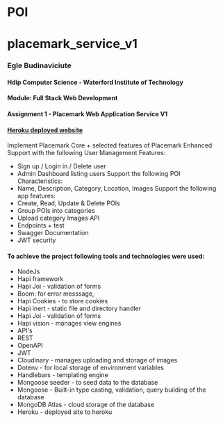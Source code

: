 # POI
# placemark_service_v1
### Egle Budinaviciute
#### Hdip Computer Science - Waterford Institute of Technology
#### Module: Full Stack Web Development
#### Assignment 1 - Placemark Web Application Service V1

#### [Heroku deployed website](https://powerful-cove-53286.herokuapp.com/)
Implement Placemark Core + selected features of Placemark Enhanced
Support with the following User Management Features:
- Sign up / Login in / Delete user
- Admin Dashboard listing users
Support the following POI Characteristics:
- Name, Description, Category, Location, Images
Support the following app features:
- Create, Read, Update & Delete POIs
- Group POIs into categories
- Upload category Images
API
- Endpoints + test
- Swagger Documentation
- JWT security

#### To achieve the project following tools and technologies were used:

- NodeJs
- Hapi framework
- Hapi Joi - validation of forms
- Boom: for error messsage,
- Hapi Cookies - to store cookies
- Hapi inert - static file and directory handler
- Hapi Joi - validation of forms
- Hapi vision - manages view engines
- API's
- REST
- OpenAPI
- JWT
- Cloudinary - manages uploading and storage of images
- Dotenv - for local storage of environment variables
- Handlebars - templating engine
- Mongoose seeder - to seed data to the database
- Mongoose - Built-in type casting, validation, query building of the database
- MongoDB Atlas - cloud storage of the database
- Heroku - deployed site to heroku
